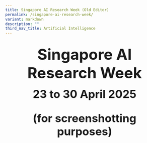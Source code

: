 ```yaml
---
title: Singapore AI Research Week (Old Editor)
permalink: /singapore-ai-research-week/
variant: markdown
description: ""
third_nav_title: Artificial Intelligence
---
```

## <div style="font-size:48px;"><b><center>Singapore AI Research Week</center></b></div><b>

<div style="font-size:35px;"><b><center>23 to 30 April 2025


<p>
</p><p>
	
(for screenshotting purposes)</p></center></b></div></b>